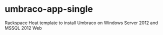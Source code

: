 umbraco-app-single
==================

 Rackspace Heat template to install Umbraco on Windows Server 2012 and MSSQL 2012 Web
